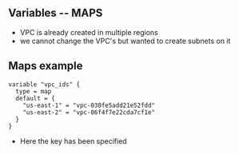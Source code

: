 ## Variables -- MAPS

* VPC is already created in multiple regions 
* we cannot change the VPC's but wanted to create subnets on it 

## Maps example
```
variable "vpc_ids" {
  type = map 
  default = {
    "us-east-1" = "vpc-030fe5add21e52fdd"
    "us-east-2" = "vpc-06f4f7e22cda7cf1e"
  }
}
```
* Here the key has been specified 